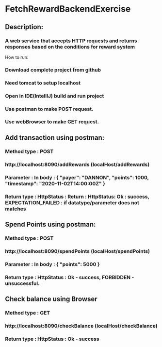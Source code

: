 # FetchRewardBackendExercise
## Description:
### A web service that accepts HTTP requests and returns responses based on the conditions for reward system

 How to run:
### Download complete project from github
### Need tomcat to setup localhost
### Open in IDE(IntellIJ) build and run project
### Use postman to make POST request.
### Use webBrowser to make GET request.


## Add transaction using postman:
### Method type : POST
### http://localhost:8090/addRewards (localHost/addRewards)
### Parameter : In body : { "payer": "DANNON", "points": 1000, "timestamp": "2020-11-02T14:00:00Z" }
### Return type : HttpStatus : Return : HttpStatus: Ok : success,  EXPECTATION_FAILED : if datatype/parameter does not matches


##  Spend Points using postman:
### Method type : POST
### http://localhost:8090/spendPoints (localHost/spendPoints)
### Parameter : In body : { "points": 5000 }
### Return type : HttpStatus : Ok - success, FORBIDDEN - unsuccessful.

## Check balance using Browser
### Method type : GET
### http://localhost:8090/checkBalance (localHost/checkBalance)
### Return type : HttpStatus : Ok - success


